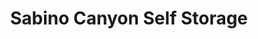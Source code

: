---
title: "Sabino Canyon Self Storage"
url: /tucson/sabino-canyon-self-storage/
shop: storage rental
---